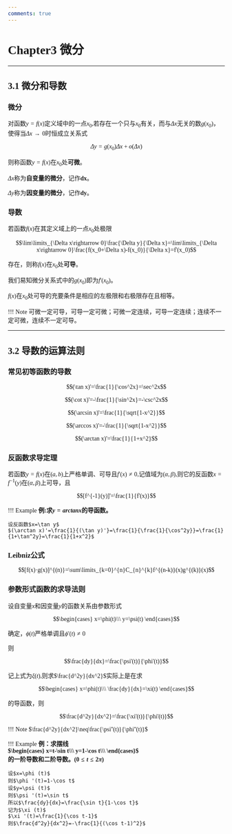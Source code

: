 ```yaml
---
comments: true
---
```


<span style="font-family: 'Times New Roman';">

# Chapter3 微分

***

## 3.1 微分和导数

### 微分

对函数$y=f(x)$定义域中的一点$x_0$,若存在一个只与$x_0$有关，而与$\Delta x$无关的数$g(x_0)$，使得当$\Delta x\rightarrow 0$时恒成立关系式

$$\Delta y=g(x_0)\Delta x+o(\Delta x)$$

则称函数$y=f(x)$在$x_0$处**可微**。

$\Delta x$称为**自变量的微分**，记作**dx**。

$\Delta y$称为**因变量的微分**，记作**dy**。

### 导数

若函数$f(x)$在其定义域上的一点$x_0$处极限

$$\lim\limits_{\Delta x\rightarrow 0}\frac{\Delta y}{\Delta x}=\lim\limits_{\Delta x\rightarrow 0}\frac{f(x_0+\Delta x)-f(x_0)}{\Delta x}=f'(x_0)$$

存在，则称$f(x)$在$x_0$处**可导**。

我们易知微分关系式中的$g(x_0)$即为$f'(x_0)$。

$f(x)$在$x_0$处可导的充要条件是相应的左极限和右极限存在且相等。

!!! Note
    可微一定可导，可导一定可微；可微一定连续，可导一定连续；连续不一定可微，连续不一定可导。

***

## 3.2 导数的运算法则

### 常见初等函数的导数

$$(\tan x)'=\frac{1}{\cos^2x}=\sec^2x$$

$$(\cot x)'=-\frac{1}{\sin^2x}=-\csc^2x$$

$$(\arcsin x)'=\frac{1}{\sqrt{1-x^2}}$$

$$(\arccos x)'=-\frac{1}{\sqrt{1-x^2}}$$

$$(\arctan x)'=\frac{1}{1+x^2}$$

### 反函数求导定理

若函数$y=f(x)$在$(a,b)$上严格单调、可导且$f'(x)\neq 0$,记值域为$(\alpha ,\beta)$,则它的反函数$x=f^{-1}(y)$在$(\alpha ,\beta)$上可导，且

$$[f^{-1}(y)]'=\frac{1}{f'(x)}$$

!!! Example
    **例:求$y=arctanx$的导函数。**

    设反函数$x=\tan y$  
    $(\arctan x)'=\frac{1}{(\tan y)'}=\frac{1}{\frac{1}{\cos^2y}}=\frac{1}{1+\tan^2y}=\frac{1}{1+x^2}$

### Leibniz公式

$$[f(x)·g(x)]^{(n)}=\sum\limits_{k=0}^{n}C_{n}^{k}f^{(n-k)}(x)g^{(k)}(x)$$

### 参数形式函数的求导法则

设自变量$x$和因变量$y$的函数关系由参数形式

$$\begin{cases}
x=\phi(t)\\\
y=\psi(t)
\end{cases}$$

确定，$\phi(t)$严格单调且$\phi'(t)\neq 0$

则

$$\frac{dy}{dx}=\frac{\psi'(t)}{\phi'(t)}$$

记上式为$\xi(t)$,则求$\frac{d^2y}{dx^2}$实际上是在求

$$\begin{cases}
 x=\phi(t)\\\
 \frac{dy}{dx}=\xi(t)
\end{cases}$$

的导函数，则

$$\frac{d^2y}{dx^2}=\frac{\xi'(t)}{\phi'(t)}$$

!!! Note
    $\frac{d^2y}{dx^2}\neq\frac{\psi''(t)}{\phi''(t)}$

!!! Example
    **例：求摆线  
    $\begin{cases}   
      x=t-\sin t\\\  
      y=1-\cos t\\\  
    \end{cases}$  
    的一阶导数和二阶导数。($0\leqslant t\leqslant 2\pi$)**

    设$x=\phi (t)$  
    则$\phi '(t)=1-\cos t$  
    设$y=\psi (t)$  
    则$\psi '(t)=\sin t$  
    所以$\frac{dy}{dx}=\frac{\sin t}{1-\cos t}$  
    记为$\xi (t)$  
    $\xi '(t)=\frac{1}{\cos t-1}$  
    则$\frac{d^2y}{dx^2}=-\frac{1}{(\cos t-1)^2}$  
